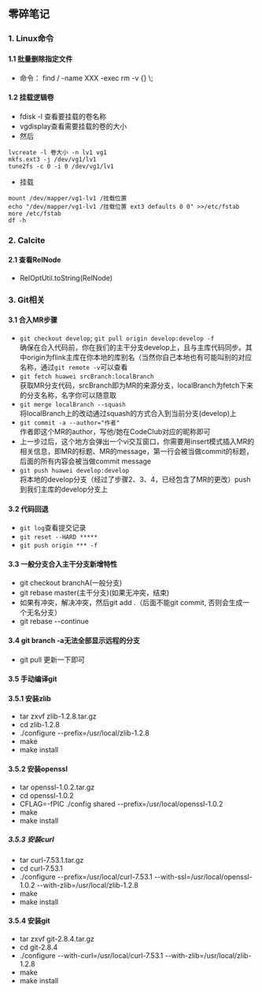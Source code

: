 ## 零碎笔记    
### 1. Linux命令 
#### 1.1 批量删除指定文件    
* 命令： find / -name XXX -exec rm -v {} \\;

#### 1.2 挂载逻辑卷
* fdisk -l 查看要挂载的卷名称      
* vgdisplay查看需要挂载的卷的大小     
* 然后 

```shell
lvcreate -l 卷大小 -n lv1 vg1
mkfs.ext3 -j /dev/vg1/lv1
tune2fs -c 0 -i 0 /dev/vg1/lv1
```     
* 挂载     

```shell
mount /dev/mapper/vg1-lv1 /挂载位置
echo "/dev/mapper/vg1-lv1 /挂载位置 ext3 defaults 0 0" >>/etc/fstab
more /etc/fstab 
df -h
```

### 2. Calcite
#### 2.1 查看RelNode    
* RelOptUtil.toString(RelNode)
  
### 3. Git相关
#### 3.1 合入MR步骤    
* `git checkout develop`; `git pull origin develop:develop -f`     
  确保在合入代码前，你在我们的主干分支develop上，且与主库代码同步。其中origin为flink主库在你本地的库别名（当然你自己本地也有可能叫别的对应名称，通过`git remote -v`可以查看    
* `git fetch huawei srcBranch:localBranch`         
  获取MR分支代码，srcBranch即为MR的来源分支，localBranch为fetch下来的分支名称，名字你可以随意取    
* `git merge localBranch --squash`   
  将localBranch上的改动通过squash的方式合入到当前分支(develop)上
* `git commit -a --author="作者"`        
  作者即这个MR的author，写他/她在CodeClub对应的昵称即可     
* 上一步过后，这个地方会弹出一个vi交互窗口，你需要用insert模式插入MR的相关信息，即MR的标题、MR的message，第一行会被当做commit的标题，后面的所有内容会被当做commit message
* `git push huawei develop:develop`     
  将本地的develop分支（经过了步骤2、3、4，已经包含了MR的更改）push到我们主库的develop分支上
  
#### 3.2 代码回退    
* `git log`查看提交记录    
* `git reset --HARD *****`
* `git push origin *** -f`

#### 3.3 一般分支合入主干分支新增特性
* git checkout branchA(一般分支)
* git rebase master(主干分支)(如果无冲突，结束)
* 如果有冲突，解决冲突，然后git add .（后面不能git commit, 否则会生成一个无名分支）
* git rebase --continue

#### 3.4 git branch -a无法全部显示远程的分支
* git pull 更新一下即可

#### 3.5 手动编译git

#### 3.5.1 安装zlib    
* tar zxvf zlib-1.2.8.tar.gz      
* cd zlib-1.2.8     
* ./configure --prefix=/usr/local/zlib-1.2.8
* make    
* make install

#### 3.5.2 安装openssl
* tar openssl-1.0.2.tar.gz    
* cd openssl-1.0.2
* CFLAG=-fPIC ./config shared --prefix=/usr/local/openssl-1.0.2
* make    
* make install    

##### 3.5.3 安装curl    
* tar curl-7.53.1.tar.gz
* cd curl-7.53.1
* ./configure --prefix=/usr/local/curl-7.53.1 --with-ssl=/usr/local/openssl-1.0.2 --with-zlib=/usr/local/zlib-1.2.8    
* make
* make install

#### 3.5.4 安装git
* tar zxvf git-2.8.4.tar.gz    
* cd git-2.8.4    
* ./configure --with-curl=/usr/local/curl-7.53.1 --with-zlib=/usr/local/zlib-1.2.8    
* make    
* make install
